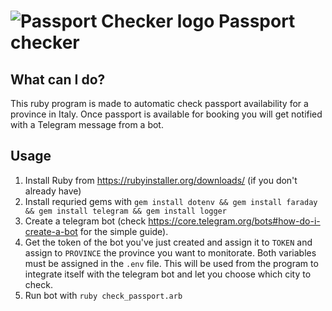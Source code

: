# ![Passport Checker logo](https://github.com/faccimatteo/Passport_checker/blob/main/logo/passport.ico) Passport checker 

## What can I do? 
This ruby program is made to automatic check passport availability for a province in Italy.
Once passport is available for booking you will get notified with a Telegram message from a bot.

## Usage

1. Install Ruby from https://rubyinstaller.org/downloads/ (if you don't already have)
2. Install requried gems with 
`gem install dotenv && gem install faraday && gem install telegram && gem install logger`
3. Create a telegram bot (check https://core.telegram.org/bots#how-do-i-create-a-bot for the simple guide). 
4. Get the token of the bot you've just created and assign it to `TOKEN` and assign to `PROVINCE` the province you want to monitorate. Both variables must be assigned in the `.env` file. This will be used from the program to integrate itself with the telegram bot and let you choose which city to check.
5. Run bot with `ruby check_passport.arb`

